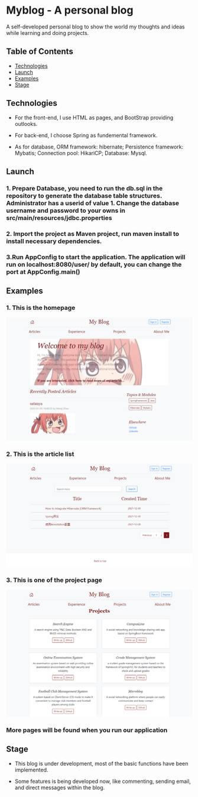 # Myblog - A personal blog
A self-developed personal blog to show the world my thoughts and ideas while learning and doing projects.

## Table of Contents
* [Technologies](#technologies)
* [Launch](#launch)
* [Examples](#examples)
* [Stage](#stage)

## Technologies
* For the front-end, I use HTML as pages, and BootStrap providing outlooks.

* For back-end, I choose Spring as fundemental framework.

* As for database, ORM framework: hibernate; Persistence framework: Mybatis; Connection pool: HikariCP; Database: Mysql.

## Launch
### 1. Prepare Database, you need to run the db.sql in the repository to generate the database table structures. Administrator has a userid of value 1. Change the database username and password to your owns in src/main/resources/jdbc.properties

### 2. Import the project as Maven project, run maven install to install necessary dependencies.

### 3.Run AppConfig to start the application. The application will run on localhost:8080/user/ by default, you can change the port at AppConfig.main()

## Examples

### 1. This is the homepage
![homepage](./img/homepage.png)

### 2. This is the article list
![articles](./img/articles.png)

### 3. This is one of the project page
![module](./img/projects.png)


### More pages will be found when you run our application

## Stage
* This blog is under development, most of the basic functions have been implemented.

* Some features is being developed now, like commenting, sending email, and direct messages within the blog.